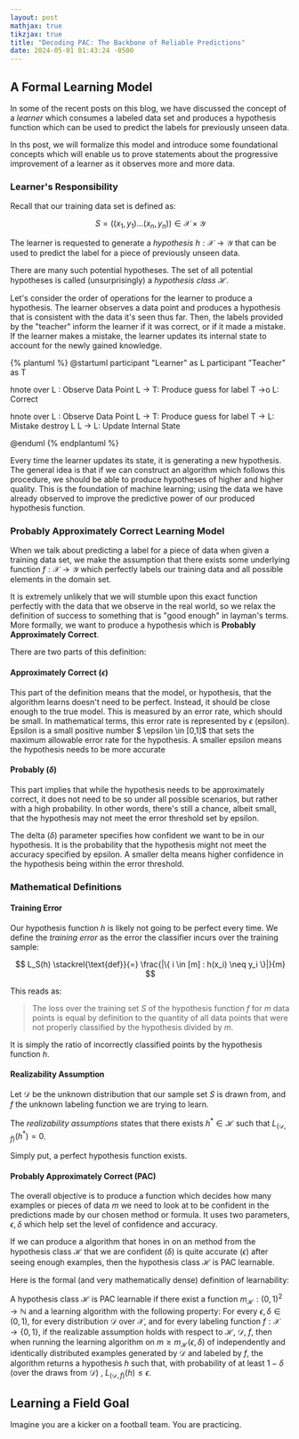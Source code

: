 ```yaml
---
layout: post
mathjax: true
tikzjax: true
title: "Decoding PAC: The Backbone of Reliable Predictions"
date: 2024-05-01 01:43:24 -0500
---
```


## A Formal Learning Model

In some of the recent posts on this blog, we have discussed the concept of a _learner_ which
consumes a labeled data set and produces a hypothesis function which can be used to predict the
labels for previously unseen data.

In ths post, we will formalize this model and introduce some foundational concepts which will
enable us to prove statements about the progressive improvement of a learner as it
observes more and more data.

### Learner's Responsibility

Recall that our training data set is defined as:

$$
  S = \left( \left(x_1, y_1\right)...\left(x_n, y_n\right)\right) \in \mathcal{X} \times \mathcal{Y}
$$

The learner is requested to generate a _hypothesis_ $h: \mathcal{X} \to \mathcal{Y}$ that can be used to predict the label for a piece of previously unseen data.

There are many such potential hypotheses. The set of all potential hypotheses is called
(unsurprisingly) a _hypothesis class_ $\mathcal{H}$.

Let's consider the order of operations for the learner to produce a hypothesis. The learner
observes a data point and produces a hypothesis that is consistent with the data it's seen
thus far. Then, the labels provided by the "teacher" inform the learner if it was correct,
or if it made a mistake. If the learner makes a mistake, the learner updates its internal state
to account for the newly gained knowledge.

<!-- prettier-ignore-start -->
{% plantuml %}
@startuml
participant "Learner" as L
participant "Teacher" as T

hnote over L : Observe Data Point
L -> T: Produce guess for label
T ->o L: Correct

hnote over L : Observe Data Point
L -> T: Produce guess for label
T -> L: Mistake
destroy L
L -> L: Update Internal State

@enduml
{% endplantuml %}
<!-- prettier-ignore-end -->

Every time the learner updates its state, it is generating a new hypothesis.
The general idea is that if we can construct an algorithm which follows this procedure, we should
be able to produce hypotheses of higher and higher quality. This is the foundation of machine
learning; using the data we have already observed to improve the predictive power of our produced
hypothesis function.

### Probably Approximately Correct Learning Model

When we talk about predicting a label for a piece of data when given a training data set, we
make the assumption that there exists some underlying function $f: \mathcal{X} \to \mathcal{Y}$
which perfectly labels our training data and all possible elements in the domain set.

It is extremely unlikely that we will stumble upon this exact function perfectly with the data
that we observe in the real world, so we relax the definition of success to something that is
"good enough" in layman's terms. More formally, we want to produce a hypothesis which is
**Probably Approximately Correct**.

There are two parts of this definition:

#### Approximately Correct ($\epsilon$)

This part of the definition means that the model, or hypothesis, that the algorithm learns doesn't
need to be perfect. Instead, it should be close enough to the true model. This is measured by an
error rate, which should be small. In mathematical terms, this error rate is represented by
$\epsilon$ (epsilon). Epsilon is a small positive number $ \epsilon \in [0,1]$ that sets the maximum allowable error rate for the hypothesis. A smaller epsilon means the hypothesis needs to be more accurate

#### Probably ($\delta$)

This part implies that while the hypothesis needs to be approximately correct, it does not need to be so under all possible scenarios, but rather with a high probability. In other words, there's still a chance, albeit small, that the hypothesis may not meet the error threshold set by epsilon.

The delta ($\delta$) parameter specifies how confident we want to be in our hypothesis. It is the probability that the hypothesis might not meet the accuracy specified by epsilon. A smaller delta means higher confidence in the hypothesis being within the error threshold.

### Mathematical Definitions

#### Training Error

Our hypothesis function $h$ is likely not going to be perfect every time. We define the
_training error_ as the error the classifier incurs over the training sample:

$$
L_S(h) \stackrel{\text{def}}{=} \frac{|\{ i \in [m] : h(x_i) \neq y_i \}|}{m}
$$

This reads as:

> The loss over the training set $S$ of the hypothesis function $f$ for $m$ data points
> is equal by definition to the quantity of all data points that were not properly classified
> by the hypothesis divided by $m$.

It is simply the ratio of incorrectly classified points by the hypothesis function $h$.

#### Realizability Assumption

Let $\mathcal{D}$ be the unknown distribution that our sample set $S$ is drawn from,
and $f$ the unknown labeling function we are trying to learn.

The _realizability assumptions_ states that there exists $h^* \in \mathcal{H}$ such that
$L_{(\mathcal{D}, f)}(h^*) = 0$.

Simply put, a perfect hypothesis function exists.

#### Probably Approximately Correct (PAC)

The overall objective is to produce a function which decides how many examples
or pieces of data $m$ we need to look at to be confident in the predictions made by our chosen
method or formula. It uses two parameters, $\epsilon, \delta$ which help set the level of
confidence and accuracy.

If we can produce a algorithm that hones in on an method from the hypothesis class $\mathcal{H}$
that we are confident ($\delta$) is quite accurate ($\epsilon$) after seeing enough examples,
then the hypothesis class $\mathcal{H}$ is PAC learnable.

Here is the formal (and very mathematically dense) definition of learnability:

A hypothesis class $\mathcal{H}$ is PAC learnable if there exist a function
$m_{\mathcal{H}} : (0,1)^2 \rightarrow \mathbb{N}$ and a learning algorithm with
the following property: For every $\epsilon, \delta \in (0,1)$, for every distribution
$\mathcal{D}$ over $\mathcal{X}$, and for every labeling function
$f : \mathcal{X} \rightarrow \{0,1\}$, if the realizable assumption holds with
respect to $\mathcal{H}$, $\mathcal{D}$, $f$, then when running the learning
algorithm on $m \geq m_{\mathcal{H}}(\epsilon, \delta)$ of independently
and identically distributed examples generated
by $\mathcal{D}$ and labeled by $f$, the algorithm returns a hypothesis $h$ such
that, with probability of at least $1 - \delta$ (over the draws from $\mathcal{D}$)
, $L_{(\mathcal{D}, f)}(h) \leq \epsilon$.

## Learning a Field Goal

Imagine you are a kicker on a football team. You are practicing.

<script type="text/tikz">
\begin{tikzpicture}
  \draw[latex-latex] (-5,0) -- (5,0);
  \draw[dashed] (-2, -1) -- (-2, 1);
  \draw[dashed] (-1, -1) -- (-1, 1);
  \draw[dashed] (1, -1) -- (1, 1);
  \draw[dashed] (2, -1) -- (2, 1);

  \fill[red] (-3.743, 0) circle (3pt);
  \fill[red] (-2.977, 0) circle (3pt);
  \fill[red] (-2.915, 0) circle (3pt);
  \fill[red] (-2.548, 0) circle (3pt);
  \fill[red] (-2.062, 0) circle (3pt);

  \fill[blue] (-0.906, 0) circle (3pt);
  \fill[blue] (-0.537, 0) circle (3pt);
  \fill[blue] (0.428, 0) circle (3pt);
  \fill[blue] (0.823, 0) circle (3pt);
  \fill[blue] (0.906, 0) circle (3pt);

  \fill[red] (2.062, 0) circle (3pt);
  \fill[red] (2.269, 0) circle (3pt);
  \fill[red] (2.796, 0) circle (3pt);
  \fill[red] (3.496, 0) circle (3pt);
  \fill[red] (3.718, 0) circle (3pt);

\end{tikzpicture}
</script>
